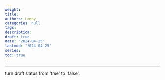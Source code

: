 ```yaml
---
weight: 
title: 
authors: Lenny
categories: null
tags: 
description: 
draft: true
date: "2024-04-25"
lastmod: "2024-04-25"
series:
toc: true
---
```



<!--more-->
---

turn draft status from 'true' to 'false'.